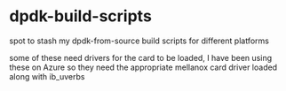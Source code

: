 # dpdk-build-scripts
spot to stash my dpdk-from-source build scripts for different platforms

some of these need drivers for the card to be loaded, I have been using these on Azure so they need the appropriate mellanox card driver loaded along with ib_uverbs
